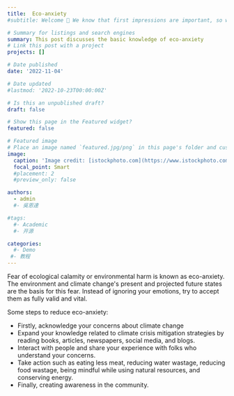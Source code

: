 ```yaml
---
title:  Eco-anxiety 
#subtitle: Welcome 👋 We know that first impressions are important, so we've populated your new site with some initial content to help you get familiar with everything in no time.

# Summary for listings and search engines
summary: This post discusses the basic knowledge of eco-anxiety 
# Link this post with a project
projects: []

# Date published
date: '2022-11-04'

# Date updated
#lastmod: '2022-10-23T00:00:00Z'

# Is this an unpublished draft?
draft: false

# Show this page in the Featured widget?
featured: false

# Featured image
# Place an image named `featured.jpg/png` in this page's folder and customize its options here.
image:
  caption: 'Image credit: [istockphoto.com](https://www.istockphoto.com/photos/eco-anxiety)'
  focal_point: Smart
  #placement: 2
  #preview_only: false

authors:
  - admin
  #- 吳恩達

#tags:
  #- Academic
  #- 开源

categories:
  #- Demo
 #- 教程
---
```



Fear of ecological calamity or environmental harm is known as eco-anxiety. The environment and climate change's present and projected future states are the basis for this fear. Instead of ignoring your emotions, try to accept them as fully valid and vital.

Some steps to reduce eco-anxiety:
* Firstly, acknowledge your concerns about climate change 
* Expand your knowledge related to climate crisis mitigation strategies by reading books, articles, newspapers, social media, and blogs.
* Interact with people and share your experience with folks who understand your concerns.
* Take action such as eating less meat, reducing water wastage, reducing food wastage, being mindful while using natural resources, and conserving energy. 
* Finally, creating awareness in the community. 
















